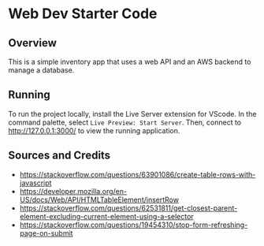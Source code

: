 # Web Dev Starter Code

## Overview

This is a simple inventory app that uses a web API and an AWS backend to manage a database.

## Running
To run the project locally, install the Live Server extension for VScode. In the
command palette, select `Live Preview: Start Server`. Then, connect to
http://127.0.0.1:3000/ to view the running application.

## Sources and Credits

- https://stackoverflow.com/questions/63901086/create-table-rows-with-javascript
- https://developer.mozilla.org/en-US/docs/Web/API/HTMLTableElement/insertRow
- https://stackoverflow.com/questions/62531811/get-closest-parent-element-excluding-current-element-using-a-selector
- https://stackoverflow.com/questions/19454310/stop-form-refreshing-page-on-submit